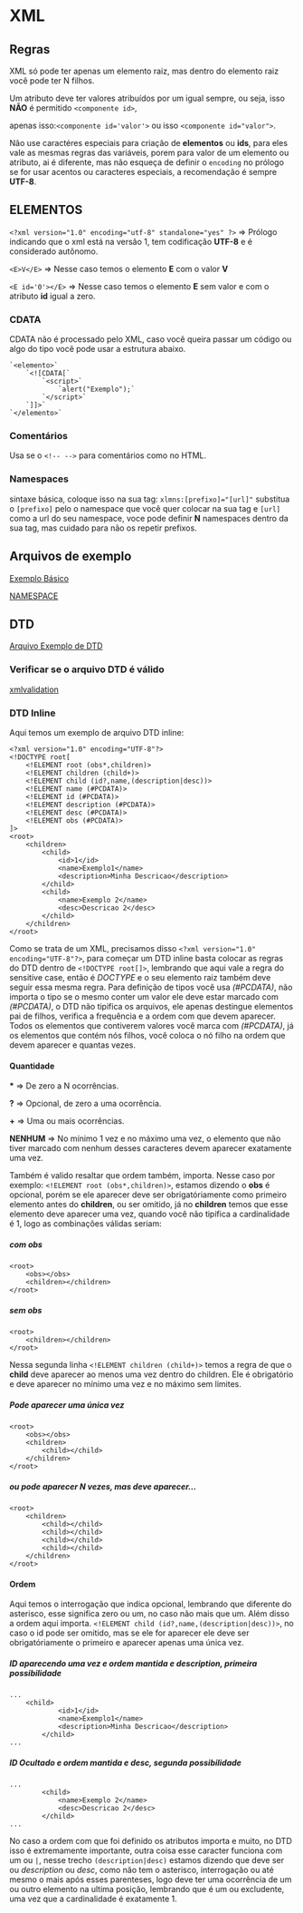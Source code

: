 # XML
## Regras
 XML só pode ter apenas um elemento raiz, mas dentro do elemento raiz você pode ter N filhos.

 Um atributo deve ter valores atribuídos por um igual sempre, ou seja, isso **NÃO** é permitido ``<componente id>``, 
 
 apenas isso:`<componente id='valor'>` ou isso `<componente id="valor">`.

Não use caractéres especiais para criação de **elementos** ou **ids**, para eles vale as mesmas regras das variáveis, porem para valor de um elemento ou atributo, ai é diferente, mas não esqueça de definir o `encoding` no prólogo se for usar acentos ou caracteres especiais,  a recomendação é sempre **UTF-8**.

## ELEMENTOS

`<?xml version="1.0" encoding="utf-8" standalone="yes" ?>` => Prólogo indicando que o xml está na versão 1, tem codificação **UTF-8** e é considerado autônomo.

`<E>V</E>` => Nesse caso temos o elemento **E** com o valor **V**

`<E id='0'></E>` => Nesse caso temos o elemento **E** sem valor e com o atributo **id** igual a zero.

### CDATA

CDATA não é processado pelo XML, caso você queira passar um código ou algo do tipo você pode usar a estrutura abaixo.

    `<elemento>`
        `<![CDATA[`
            `<script>`
                `alert("Exemplo");`
            `</script>`
        `]]>`
    `</elemento>`

### Comentários
Usa se o `<!-- -->` para comentários como no HTML.

### Namespaces
sintaxe básica, coloque isso na sua tag: `xlmns:[prefixo]="[url]"` substitua o `[prefixo]` pelo o namespace que você quer colocar na sua tag e `[url]` como a url do seu namespace, voce pode definir **N** namespaces dentro da sua tag, mas cuidado para não os repetir prefixos.

## Arquivos de exemplo
[Exemplo Básico](./basico.xml)

[NAMESPACE](./namespace.xml)

## DTD
[Arquivo Exemplo de DTD](./dtd.xml)

### Verificar se o arquivo DTD é válido
[xmlvalidation](https://www.xmlvalidation.com/)

### DTD Inline

Aqui temos um exemplo de arquivo DTD inline:

    <?xml version="1.0" encoding="UTF-8"?>
    <!DOCTYPE root[
        <!ELEMENT root (obs*,children)>
        <!ELEMENT children (child+)>
        <!ELEMENT child (id?,name,(description|desc))>
        <!ELEMENT name (#PCDATA)>
        <!ELEMENT id (#PCDATA)>
        <!ELEMENT description (#PCDATA)>
        <!ELEMENT desc (#PCDATA)>
        <!ELEMENT obs (#PCDATA)>
    ]>
    <root>    
        <children>
            <child>
                <id>1</id>
                <name>Exemplo1</name>
                <description>Minha Descricao</description>            
            </child>
            <child>
                <name>Exemplo 2</name>
                <desc>Descricao 2</desc>
            </child>
        </children>
    </root>

Como se trata de um XML, precisamos disso `<?xml version="1.0" encoding="UTF-8"?>`, para começar um DTD inline basta colocar as regras do DTD dentro de `<!DOCTYPE root[]>`, lembrando que aqui vale a regra do sensitive case, então é *DOCTYPE* e o seu elemento raiz também deve seguir essa mesma regra. Para definição de tipos você usa *(#PCDATA)*, não importa o tipo se o mesmo conter um valor ele deve estar marcado com *(#PCDATA)*, o DTD não tipifica os arquivos, ele apenas destingue elementos pai de filhos, verifica a frequência e a ordem com que devem aparecer. Todos os elementos que contiverem valores você marca com *(#PCDATA)*, já os elementos que contém nós filhos, você coloca o nó filho na ordem que devem aparecer e quantas vezes.

#### Quantidade
**\*** => De zero a N ocorrências.

**?** => Opcional, de zero a uma ocorrência.

**+** => Uma ou mais ocorrências.

**NENHUM** => No mínimo 1 vez e no máximo uma vez, o elemento que não tiver marcado com nenhum desses caracteres devem aparecer exatamente uma vez.

Também é valido resaltar que ordem também, importa. Nesse caso por exemplo: `<!ELEMENT root (obs*,children)>`, estamos dizendo o **obs** é opcional, porém se ele aparecer deve ser obrigatóriamente como primeiro elemento antes do **children**, ou ser omitido, já no **children** temos que esse elemento deve aparecer uma vez, quando você não tipifica a cardinalidade é 1, logo as combinações válidas seriam:

##### com obs
    <root>
        <obs></obs>
        <children></children>
    </root>

##### sem obs

    <root>        
        <children></children>
    </root>

Nessa segunda linha `<!ELEMENT children (child+)>` temos a regra de que o **child** deve aparecer ao menos uma vez dentro do children. Ele é obrigatório e deve aparecer no mínimo uma vez e no máximo sem limites.

##### Pode aparecer uma única vez
    <root>
        <obs></obs>
        <children>
            <child></child>
        </children>
    </root>

##### ou pode aparecer N vezes, mas deve aparecer...

    <root>        
        <children>
            <child></child>
            <child></child>
            <child></child>
            <child></child>
        </children>
    </root>

#### Ordem
Aqui temos o interrogação que indica opcional, lembrando que diferente do asterisco, esse significa zero ou um, no caso não mais que um. Além disso a ordem aqui importa. `<!ELEMENT child (id?,name,(description|desc))>`, no caso o id pode ser omitido, mas se ele for aparecer ele deve ser obrigatóriamente o primeiro e aparecer apenas uma única vez.

##### ID aparecendo uma vez e ordem mantida e description, primeira possibilidade  
    ...
        <child>
                <id>1</id>
                <name>Exemplo1</name>
                <description>Minha Descricao</description>            
            </child>
    ...

##### ID Ocultado e ordem mantida e desc, segunda possibilidade    
    ...
            <child>
                <name>Exemplo 2</name>
                <desc>Descricao 2</desc>
            </child>
    ...

No caso a ordem com que foi definido os atributos importa e muito, no DTD isso é extremamente importante, outra coisa esse caracter funciona com um ou `|`, nesse trecho `(description|desc)` estamos dizendo que deve ser ou *description* ou *desc*, como não tem o asterisco, interrogação ou até mesmo o mais após esses parenteses, logo deve ter uma ocorrência de um ou outro elemento na ultima posição, lembrando que é um ou excludente, uma vez que a cardinalidade é exatamente 1.